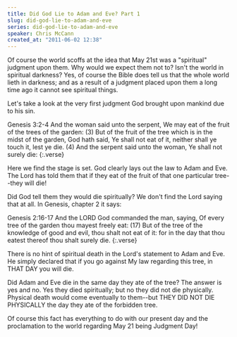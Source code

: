 ```yaml
---
title: Did God Lie to Adam and Eve? Part 1
slug: did-god-lie-to-adam-and-eve
series: did-god-lie-to-adam-and-eve
speaker: Chris McCann
created_at: "2011-06-02 12:38"
---
```

Of course the world scoffs at the idea that May 21st was a "spiritual" judgment
upon them. Why would we expect them not to? Isn't the world in spiritual
darkness? Yes, of course the Bible does tell us that the whole world lieth in
darkness; and as a result of a judgment placed upon them a long time ago it
cannot see spiritual things.

Let's take a look at the very first judgment God brought upon mankind due to his
sin.

Genesis 3:2-4 And the woman said unto the serpent, We may eat of the fruit of 
the trees of the garden: (3) But of the fruit of the tree which is in the 
midst of the garden, God hath said, Ye shall not eat of it, neither shall 
ye touch it, lest ye die. (4) And the serpent said unto the woman, Ye shall 
not surely die:
{:.verse}

Here we find the stage is set. God clearly lays out the law to Adam and Eve. 
The Lord has told them that if they eat of the fruit of that one particular 
tree--they will die!

Did God tell them they would die spiritually? We don't find the Lord saying
that at all. In Genesis, chapter 2 it says:

Genesis 2:16-17 And the LORD God commanded the man, saying, Of every tree 
of the garden thou mayest freely eat: (17) But of the tree of the knowledge 
of good and evil, thou shalt not eat of it: for in the day that thou eatest 
thereof thou shalt surely die.
{:.verse}

There is no hint of spiritual death in the Lord's statement to Adam and Eve. He
simply declared that if you go against My law regarding this tree, in THAT DAY
you will die.

Did Adam and Eve die in the same day they ate of the tree? The answer is yes
and no. Yes they died spiritually; but no they did not die physically.
Physical death would come eventually to them--but THEY DID NOT DIE PHYSICALLY
the day they ate of the forbidden tree.

Of course this fact has everything to do with our present day and the
proclamation to the world regarding May 21 being Judgment Day!

